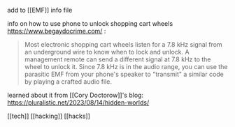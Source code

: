 add to [[EMF]] info file

info on how to use phone to unlock shopping cart wheels
https://www.begaydocrime.com/ :
> Most electronic shopping cart wheels listen for a 7.8 kHz signal from an underground wire to know when to lock and unlock. A management remote can send a different signal at 7.8 kHz to the wheel to unlock it. Since 7.8 kHz is in the audio range, you can use the parasitic EMF from your phone's speaker to "transmit" a similar code by playing a crafted audio file.

learned about it from [[Cory Doctorow]]'s blog:
https://pluralistic.net/2023/08/14/hidden-worlds/

[[tech]] [[hacking]] [[hacks]]